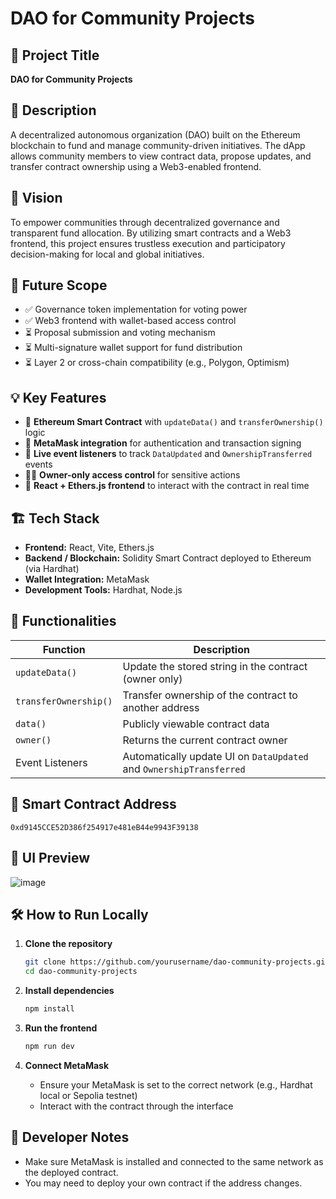
# DAO for Community Projects

## 🚀 Project Title
**DAO for Community Projects**

## 📄 Description
A decentralized autonomous organization (DAO) built on the Ethereum blockchain to fund and manage community-driven initiatives. The dApp allows community members to view contract data, propose updates, and transfer contract ownership using a Web3-enabled frontend.

## 🎯 Vision
To empower communities through decentralized governance and transparent fund allocation. By utilizing smart contracts and a Web3 frontend, this project ensures trustless execution and participatory decision-making for local and global initiatives.

## 🔮 Future Scope
- ✅ Governance token implementation for voting power
- ✅ Web3 frontend with wallet-based access control
- ⏳ Proposal submission and voting mechanism
- ⏳ Multi-signature wallet support for fund distribution
- ⏳ Layer 2 or cross-chain compatibility (e.g., Polygon, Optimism)

## 💡 Key Features
- 🔗 **Ethereum Smart Contract** with `updateData()` and `transferOwnership()` logic
- 👛 **MetaMask integration** for authentication and transaction signing
- 🔄 **Live event listeners** to track `DataUpdated` and `OwnershipTransferred` events
- 👨‍💼 **Owner-only access control** for sensitive actions
- 🧠 **React + Ethers.js frontend** to interact with the contract in real time

## 🏗️ Tech Stack
- **Frontend:** React, Vite, Ethers.js
- **Backend / Blockchain:** Solidity Smart Contract deployed to Ethereum (via Hardhat)
- **Wallet Integration:** MetaMask
- **Development Tools:** Hardhat, Node.js

## 🧪 Functionalities
| Function           | Description                             |
|--------------------|-----------------------------------------|
| `updateData()`     | Update the stored string in the contract (owner only) |
| `transferOwnership()` | Transfer ownership of the contract to another address |
| `data()`           | Publicly viewable contract data         |
| `owner()`          | Returns the current contract owner      |
| Event Listeners    | Automatically update UI on `DataUpdated` and `OwnershipTransferred` |

## 🔐 Smart Contract Address
`0xd9145CCE52D386f254917e481eB44e9943F39138`

## 📸 UI Preview
![image](https://github.com/user-attachments/assets/082cd324-801b-490a-8ee3-8080eb5f2161)

## 🛠️ How to Run Locally

1. **Clone the repository**
   ```bash
   git clone https://github.com/yourusername/dao-community-projects.git
   cd dao-community-projects
   ```

2. **Install dependencies**
   ```bash
   npm install
   ```

3. **Run the frontend**
   ```bash
   npm run dev
   ```

4. **Connect MetaMask**
   - Ensure your MetaMask is set to the correct network (e.g., Hardhat local or Sepolia testnet)
   - Interact with the contract through the interface

## 📌 Developer Notes
- Make sure MetaMask is installed and connected to the same network as the deployed contract.
- You may need to deploy your own contract if the address changes.

